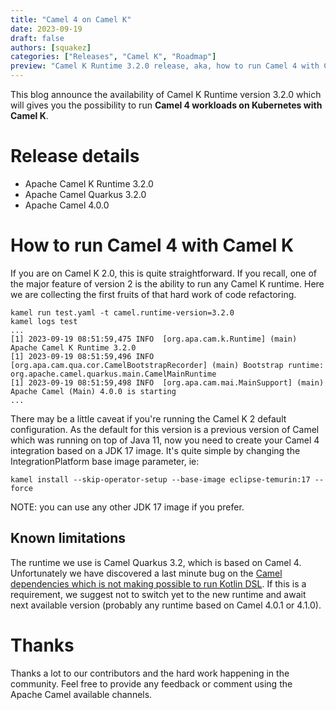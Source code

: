 ```yaml
---
title: "Camel 4 on Camel K"
date: 2023-09-19
draft: false
authors: [squakez]
categories: ["Releases", "Camel K", "Roadmap"]
preview: "Camel K Runtime 3.2.0 release, aka, how to run Camel 4 with Camel K."
---
```


This blog announce the availability of Camel K Runtime version 3.2.0 which will gives you the possibility to run **Camel 4 workloads on Kubernetes with Camel K**.

# Release details

* Apache Camel K Runtime 3.2.0
* Apache Camel Quarkus 3.2.0
* Apache Camel 4.0.0

# How to run Camel 4 with Camel K

If you are on Camel K 2.0, this is quite straightforward. If you recall, one of the major feature of version 2 is the ability to run any Camel K runtime. Here we are collecting the first fruits of that hard work of code refactoring.

```
kamel run test.yaml -t camel.runtime-version=3.2.0
kamel logs test
...
[1] 2023-09-19 08:51:59,475 INFO  [org.apa.cam.k.Runtime] (main) Apache Camel K Runtime 3.2.0
[1] 2023-09-19 08:51:59,496 INFO  [org.apa.cam.qua.cor.CamelBootstrapRecorder] (main) Bootstrap runtime: org.apache.camel.quarkus.main.CamelMainRuntime
[1] 2023-09-19 08:51:59,498 INFO  [org.apa.cam.mai.MainSupport] (main) Apache Camel (Main) 4.0.0 is starting
...
```

There may be a little caveat if you're running the Camel K 2 default configuration. As the default for this version is a previous version of Camel which was running on top of Java 11, now you need to create your Camel 4 integration based on a JDK 17 image. It's quite simple by changing the IntegrationPlatform base image parameter, ie:

```
kamel install --skip-operator-setup --base-image eclipse-temurin:17 --force
```

NOTE: you can use any other JDK 17 image if you prefer.

## Known limitations

The runtime we use is Camel Quarkus 3.2, which is based on Camel 4. Unfortunately we have discovered a last minute bug on the [Camel dependencies which is not making possible to run Kotlin DSL](https://github.com/apache/camel-k/issues/4738). If this is a requirement, we suggest not to switch yet to the new runtime and await next available version (probably any runtime based on Camel 4.0.1 or 4.1.0).

# Thanks

Thanks a lot to our contributors and the hard work happening in the community. Feel free to provide any feedback or comment using the Apache Camel available channels.

